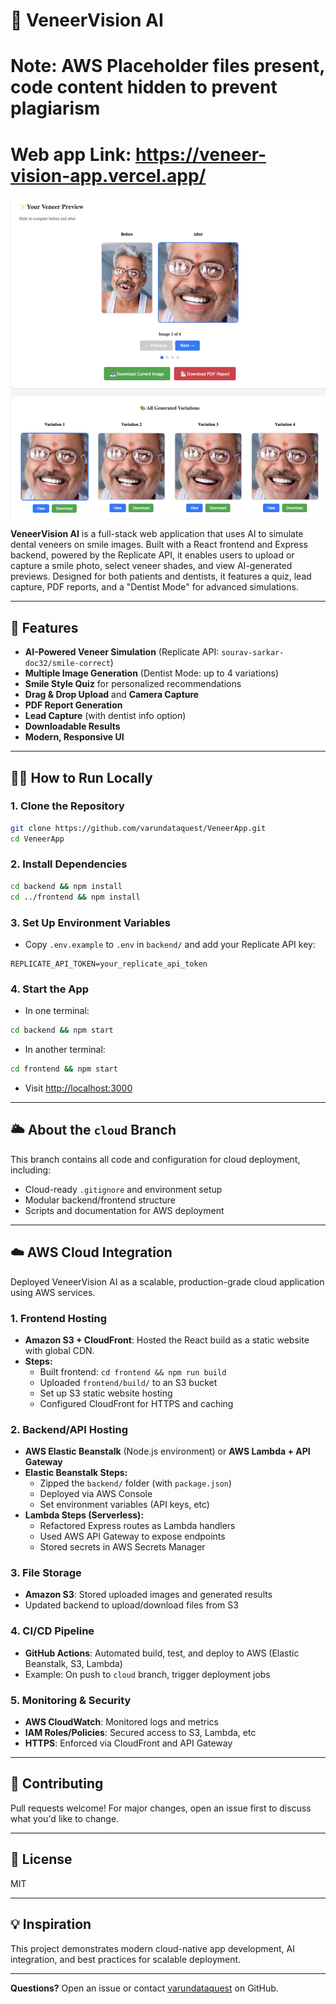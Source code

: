 # 🦷 VeneerVision AI
# Note: AWS Placeholder files present, code content hidden to prevent plagiarism

# Web app Link: https://veneer-vision-app.vercel.app/


![Demonstration](image.png)



**VeneerVision AI** is a full-stack web application that uses AI to simulate dental veneers on smile images. Built with a React frontend and Express backend, powered by the Replicate API, it enables users to upload or capture a smile photo, select veneer shades, and view AI-generated previews. Designed for both patients and dentists, it features a quiz, lead capture, PDF reports, and a "Dentist Mode" for advanced simulations.

---

## 🚀 Features
- **AI-Powered Veneer Simulation** (Replicate API: `sourav-sarkar-doc32/smile-correct`)
- **Multiple Image Generation** (Dentist Mode: up to 4 variations)
- **Smile Style Quiz** for personalized recommendations
- **Drag & Drop Upload** and **Camera Capture**
- **PDF Report Generation**
- **Lead Capture** (with dentist info option)
- **Downloadable Results**
- **Modern, Responsive UI**

---

## 🏃‍♂️ How to Run Locally

### 1. Clone the Repository
```bash
git clone https://github.com/varundataquest/VeneerApp.git
cd VeneerApp
```

### 2. Install Dependencies
```bash
cd backend && npm install
cd ../frontend && npm install
```

### 3. Set Up Environment Variables
- Copy `.env.example` to `.env` in `backend/` and add your Replicate API key:
```
REPLICATE_API_TOKEN=your_replicate_api_token
```

### 4. Start the App
- In one terminal:
```bash
cd backend && npm start
```
- In another terminal:
```bash
cd frontend && npm start
```
- Visit [http://localhost:3000](http://localhost:3000)

---

## 🌥️ About the `cloud` Branch
This branch contains all code and configuration for cloud deployment, including:
- Cloud-ready `.gitignore` and environment setup
- Modular backend/frontend structure
- Scripts and documentation for AWS deployment

---

## ☁️ AWS Cloud Integration
Deployed VeneerVision AI as a scalable, production-grade cloud application using AWS services.

### 1. **Frontend Hosting**
- **Amazon S3 + CloudFront**: Hosted the React build as a static website with global CDN.
- **Steps:**
  - Built frontend: `cd frontend && npm run build`
  - Uploaded `frontend/build/` to an S3 bucket
  - Set up S3 static website hosting
  - Configured CloudFront for HTTPS and caching

### 2. **Backend/API Hosting**
- **AWS Elastic Beanstalk** (Node.js environment) or **AWS Lambda + API Gateway**
- **Elastic Beanstalk Steps:**
  - Zipped the `backend/` folder (with `package.json`)
  - Deployed via AWS Console
  - Set environment variables (API keys, etc)
- **Lambda Steps (Serverless):**
  - Refactored Express routes as Lambda handlers
  - Used AWS API Gateway to expose endpoints
  - Stored secrets in AWS Secrets Manager 

### 3. **File Storage**
- **Amazon S3**: Stored uploaded images and generated results
- Updated backend to upload/download files from S3

### 4. **CI/CD Pipeline**
- **GitHub Actions**: Automated build, test, and deploy to AWS (Elastic Beanstalk, S3, Lambda)
- Example: On push to `cloud` branch, trigger deployment jobs

### 5. **Monitoring & Security**
- **AWS CloudWatch**: Monitored logs and metrics
- **IAM Roles/Policies**: Secured access to S3, Lambda, etc
- **HTTPS**: Enforced via CloudFront and API Gateway

---

## 🤝 Contributing
Pull requests welcome! For major changes, open an issue first to discuss what you'd like to change.

---

## 📄 License
MIT

---

## 💡 Inspiration
This project demonstrates modern cloud-native app development, AI integration, and best practices for scalable deployment.

---

**Questions?** Open an issue or contact [varundataquest](https://github.com/varundataquest) on GitHub.
